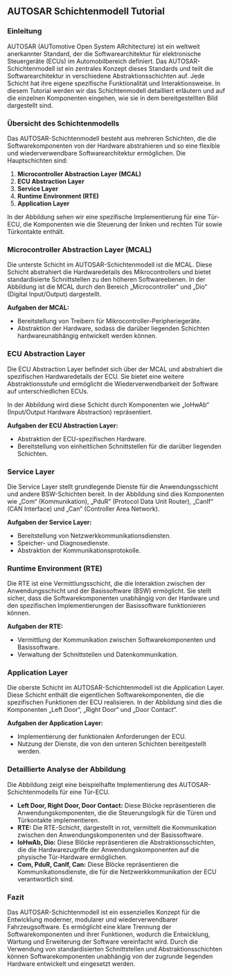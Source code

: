 ## AUTOSAR Schichtenmodell Tutorial

### Einleitung

AUTOSAR (AUTomotive Open System ARchitecture) ist ein weltweit anerkannter Standard, der die Softwarearchitektur für elektronische Steuergeräte (ECUs) im Automobilbereich definiert. Das AUTOSAR-Schichtenmodell ist ein zentrales Konzept dieses Standards und teilt die Softwarearchitektur in verschiedene Abstraktionsschichten auf. Jede Schicht hat ihre eigene spezifische Funktionalität und Interaktionsweise. In diesem Tutorial werden wir das Schichtenmodell detailliert erläutern und auf die einzelnen Komponenten eingehen, wie sie in dem bereitgestellten Bild dargestellt sind.

### Übersicht des Schichtenmodells

Das AUTOSAR-Schichtenmodell besteht aus mehreren Schichten, die die Softwarekomponenten von der Hardware abstrahieren und so eine flexible und wiederverwendbare Softwarearchitektur ermöglichen. Die Hauptschichten sind:

1. **Microcontroller Abstraction Layer (MCAL)**
2. **ECU Abstraction Layer**
3. **Service Layer**
4. **Runtime Environment (RTE)**
5. **Application Layer**

In der Abbildung sehen wir eine spezifische Implementierung für eine Tür-ECU, die Komponenten wie die Steuerung der linken und rechten Tür sowie Türkontakte enthält.

### Microcontroller Abstraction Layer (MCAL)

Die unterste Schicht im AUTOSAR-Schichtenmodell ist die MCAL. Diese Schicht abstrahiert die Hardwaredetails des Mikrocontrollers und bietet standardisierte Schnittstellen zu den höheren Softwareebenen. In der Abbildung ist die MCAL durch den Bereich „Microcontroller“ und „Dio“ (Digital Input/Output) dargestellt.

**Aufgaben der MCAL:**

- Bereitstellung von Treibern für Mikrocontroller-Peripheriegeräte.
- Abstraktion der Hardware, sodass die darüber liegenden Schichten hardwareunabhängig entwickelt werden können.

### ECU Abstraction Layer

Die ECU Abstraction Layer befindet sich über der MCAL und abstrahiert die spezifischen Hardwaredetails der ECU. Sie bietet eine weitere Abstraktionsstufe und ermöglicht die Wiederverwendbarkeit der Software auf unterschiedlichen ECUs.

In der Abbildung wird diese Schicht durch Komponenten wie „IoHwAb“ (Input/Output Hardware Abstraction) repräsentiert.

**Aufgaben der ECU Abstraction Layer:**

- Abstraktion der ECU-spezifischen Hardware.
- Bereitstellung von einheitlichen Schnittstellen für die darüber liegenden Schichten.

### Service Layer

Die Service Layer stellt grundlegende Dienste für die Anwendungsschicht und andere BSW-Schichten bereit. In der Abbildung sind dies Komponenten wie „Com“ (Kommunikation), „PduR“ (Protocol Data Unit Router), „CanIf“ (CAN Interface) und „Can“ (Controller Area Network).

**Aufgaben der Service Layer:**

- Bereitstellung von Netzwerkkommunikationsdiensten.
- Speicher- und Diagnosedienste.
- Abstraktion der Kommunikationsprotokolle.

### Runtime Environment (RTE)

Die RTE ist eine Vermittlungsschicht, die die Interaktion zwischen der Anwendungsschicht und der Basissoftware (BSW) ermöglicht. Sie stellt sicher, dass die Softwarekomponenten unabhängig von der Hardware und den spezifischen Implementierungen der Basissoftware funktionieren können.

**Aufgaben der RTE:**

- Vermittlung der Kommunikation zwischen Softwarekomponenten und Basissoftware.
- Verwaltung der Schnittstellen und Datenkommunikation.

### Application Layer

Die oberste Schicht im AUTOSAR-Schichtenmodell ist die Application Layer. Diese Schicht enthält die eigentlichen Softwarekomponenten, die die spezifischen Funktionen der ECU realisieren. In der Abbildung sind dies die Komponenten „Left Door“, „Right Door“ und „Door Contact“.

**Aufgaben der Application Layer:**

- Implementierung der funktionalen Anforderungen der ECU.
- Nutzung der Dienste, die von den unteren Schichten bereitgestellt werden.

### Detaillierte Analyse der Abbildung

Die Abbildung zeigt eine beispielhafte Implementierung des AUTOSAR-Schichtenmodells für eine Tür-ECU.

- **Left Door, Right Door, Door Contact:** Diese Blöcke repräsentieren die Anwendungskomponenten, die die Steuerungslogik für die Türen und Türkontakte implementieren.
- **RTE:** Die RTE-Schicht, dargestellt in rot, vermittelt die Kommunikation zwischen den Anwendungskomponenten und der Basissoftware.
- **IoHwAb, Dio:** Diese Blöcke repräsentieren die Abstraktionsschichten, die die Hardwarezugriffe der Anwendungskomponenten auf die physische Tür-Hardware ermöglichen.
- **Com, PduR, CanIf, Can:** Diese Blöcke repräsentieren die Kommunikationsdienste, die für die Netzwerkkommunikation der ECU verantwortlich sind.

### Fazit

Das AUTOSAR-Schichtenmodell ist ein essenzielles Konzept für die Entwicklung moderner, modularer und wiederverwendbarer Fahrzeugsoftware. Es ermöglicht eine klare Trennung der Softwarekomponenten und ihrer Funktionen, wodurch die Entwicklung, Wartung und Erweiterung der Software vereinfacht wird. Durch die Verwendung von standardisierten Schnittstellen und Abstraktionsschichten können Softwarekomponenten unabhängig von der zugrunde liegenden Hardware entwickelt und eingesetzt werden.
